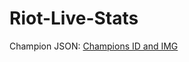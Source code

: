 # Riot-Live-Stats

Champion JSON: [Champions ID and IMG](http://ddragon.leagueoflegends.com/cdn/9.5.1/data/es_ES/champion.json)
